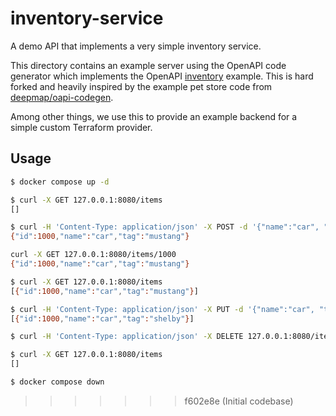 # inventory-service

A demo API that implements a very simple inventory service.

This directory contains an example server using the OpenAPI code generator which implements the OpenAPI [inventory](./inventory-openapi.yaml) example. This is hard forked and heavily inspired by the example pet store code from [deepmap/oapi-codegen](https://github.com/deepmap/oapi-codegen/tree/master/examples/petstore-expanded).

Among other things, we use this to provide an example backend for a simple custom Terraform provider.

## Usage

```sh
$ docker compose up -d

$ curl -X GET 127.0.0.1:8080/items
[]

$ curl -H 'Content-Type: application/json' -X POST -d '{"name":"car", "tag":"mustang"}' 127.0.0.1:8080/items
{"id":1000,"name":"car","tag":"mustang"}

curl -X GET 127.0.0.1:8080/items/1000
{"id":1000,"name":"car","tag":"mustang"}

$ curl -X GET 127.0.0.1:8080/items
[{"id":1000,"name":"car","tag":"mustang"}]

$ curl -H 'Content-Type: application/json' -X PUT -d '{"name":"car", "tag":"shelby"}' 127.0.0.1:8080/items/1000
[{"id":1000,"name":"car","tag":"shelby"}]

$ curl -H 'Content-Type: application/json' -X DELETE 127.0.0.1:8080/items/1002

$ curl -X GET 127.0.0.1:8080/items
[]

$ docker compose down
```
>>>>>>> f602e8e (Initial codebase)
